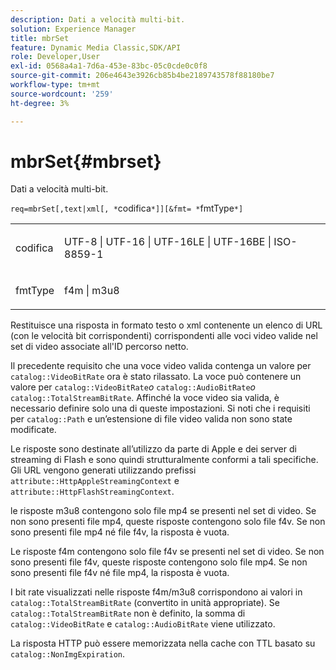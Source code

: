 ```yaml
---
description: Dati a velocità multi-bit.
solution: Experience Manager
title: mbrSet
feature: Dynamic Media Classic,SDK/API
role: Developer,User
exl-id: 0568a4a1-7d6a-453e-83bc-05c0cde0c0f8
source-git-commit: 206e4643e3926cb85b4be2189743578f88180be7
workflow-type: tm+mt
source-wordcount: '259'
ht-degree: 3%

---
```


# mbrSet{#mbrset}

Dati a velocità multi-bit.

`req=mbrSet[,text|xml[, *`codifica`*]][&fmt= *`fmtType`*]`

<table id="simpletable_D2B8704E09B34337870A257CD7CB5C56"> 
 <tr class="strow"> 
  <td class="stentry"> <p><span class="codeph"><span class="varname"> codifica</span></span> </p> </td> 
  <td class="stentry"> <p><span class="codeph"> UTF-8 | UTF-16 | UTF-16LE | UTF-16BE | ISO-8859-1</span> </p></td> 
 </tr> 
 <tr class="strow"> 
  <td class="stentry"> <p><span class="codeph"><span class="varname"> fmtType</span></span> </p></td> 
  <td class="stentry"> <p><span class="codeph"> f4m | m3u8</span> </p></td> 
 </tr> 
</table>

Restituisce una risposta in formato testo o xml contenente un elenco di URL (con le velocità bit corrispondenti) corrispondenti alle voci video valide nel set di video associate all&#39;ID percorso netto.

Il precedente requisito che una voce video valida contenga un valore per `catalog::VideoBitRate` ora è stato rilassato. La voce può contenere un valore per `catalog::VideoBitRate`*o* `catalog::AudioBitRate`*o* `catalog::TotalStreamBitRate`. Affinché la voce video sia valida, è necessario definire solo una di queste impostazioni. Si noti che i requisiti per `catalog::Path` e un’estensione di file video valida non sono state modificate.

Le risposte sono destinate all’utilizzo da parte di Apple e dei server di streaming di Flash e sono quindi strutturalmente conformi a tali specifiche. Gli URL vengono generati utilizzando prefissi `attribute::HttpAppleStreamingContext` e `attribute::HttpFlashStreamingContext`.

le risposte m3u8 contengono solo file mp4 se presenti nel set di video. Se non sono presenti file mp4, queste risposte contengono solo file f4v. Se non sono presenti file mp4 né file f4v, la risposta è vuota.

Le risposte f4m contengono solo file f4v se presenti nel set di video. Se non sono presenti file f4v, queste risposte contengono solo file mp4. Se non sono presenti file f4v né file mp4, la risposta è vuota.

I bit rate visualizzati nelle risposte f4m/m3u8 corrispondono ai valori in `catalog::TotalStreamBitRate` (convertito in unità appropriate). Se `catalog::TotalStreamBitRate` non è definito, la somma di `catalog::VideoBitRate` e `catalog::AudioBitRate` viene utilizzato.

La risposta HTTP può essere memorizzata nella cache con TTL basato su `catalog::NonImgExpiration`.
